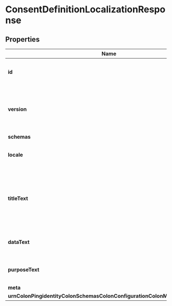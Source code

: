 

# ConsentDefinitionLocalizationResponse


## Properties

| Name | Type | Description | Notes |
|------------ | ------------- | ------------- | -------------|
|**id** | **String** | Name of the Consent Definition Localization |  |
|**version** | **String** | The version of this Consent Definition Localization, using the format MAJOR.MINOR. |  |
|**schemas** | **List&lt;EnumconsentDefinitionLocalizationSchemaUrn&gt;** |  |  [optional] |
|**locale** | **String** | The locale of this Consent Definition Localization. |  |
|**titleText** | **String** | Localized text that may be used to provide a title or summary for a consent request or a granted consent. |  [optional] |
|**dataText** | **String** | Localized text describing the data to be shared. |  |
|**purposeText** | **String** | Localized text describing how the data is to be used. |  |
|**meta** | [**MetaMeta**](MetaMeta.md) |  |  [optional] |
|**urnColonPingidentityColonSchemasColonConfigurationColonMessagesColon20** | [**MetaUrnPingidentitySchemasConfigurationMessages20**](MetaUrnPingidentitySchemasConfigurationMessages20.md) |  |  [optional] |



